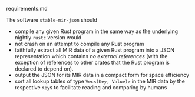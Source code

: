 requirements.md

The software `stable-mir-json` should

* compile any given Rust program in the same way as the underlying nightly `rustc` version would
* not crash on an attempt to compile any Rust program
* faithfully extract all MIR data of a given Rust program into a JSON representation which contains _no external references_ (with the exception of references to other crates that the Rust program is declared to depend on).
* output the JSON for its MIR data in a compact form for space efficiency
* sort all lookup tables of type `Vec<(Key, Value)>` in the MIR data by the respective `Key`s to facilitate reading and comparing by humans
